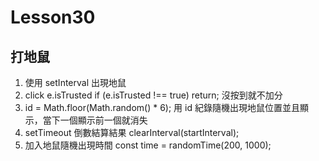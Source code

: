 # Lesson30

## 打地鼠

1. 使用 setInterval 出現地鼠
2. click e.isTrusted
   if (e.isTrusted !== true) return;
   沒按到就不加分
3. id = Math.floor(Math.random() \* 6);
   用 id 紀錄隨機出現地鼠位置並且顯示，當下一個顯示前一個就消失
4. setTimeout 倒數結算結果
   clearInterval(startInterval);
5. 加入地鼠隨機出現時間
   const time = randomTime(200, 1000);
